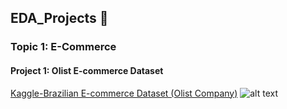 ## EDA_Projects 🐠
### Topic 1: E-Commerce
#### Project 1: Olist E-commerce Dataset 
[Kaggle-Brazilian E-commerce Dataset (Olist Company)](https://www.kaggle.com/olistbr/brazilian-ecommerce)
![alt text](https://i.imgur.com/HRhd2Y0.png)
